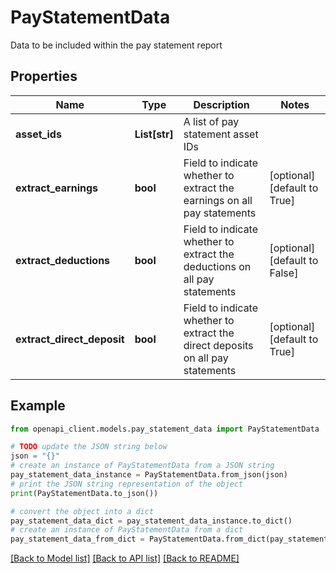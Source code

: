 # PayStatementData

Data to be included within the pay statement report

## Properties

Name | Type | Description | Notes
------------ | ------------- | ------------- | -------------
**asset_ids** | **List[str]** | A list of pay statement asset IDs | 
**extract_earnings** | **bool** | Field to indicate whether to extract the earnings on all pay statements | [optional] [default to True]
**extract_deductions** | **bool** | Field to indicate whether to extract the deductions on all pay statements | [optional] [default to False]
**extract_direct_deposit** | **bool** | Field to indicate whether to extract the direct deposits on all pay statements | [optional] [default to True]

## Example

```python
from openapi_client.models.pay_statement_data import PayStatementData

# TODO update the JSON string below
json = "{}"
# create an instance of PayStatementData from a JSON string
pay_statement_data_instance = PayStatementData.from_json(json)
# print the JSON string representation of the object
print(PayStatementData.to_json())

# convert the object into a dict
pay_statement_data_dict = pay_statement_data_instance.to_dict()
# create an instance of PayStatementData from a dict
pay_statement_data_from_dict = PayStatementData.from_dict(pay_statement_data_dict)
```
[[Back to Model list]](../README.md#documentation-for-models) [[Back to API list]](../README.md#documentation-for-api-endpoints) [[Back to README]](../README.md)


